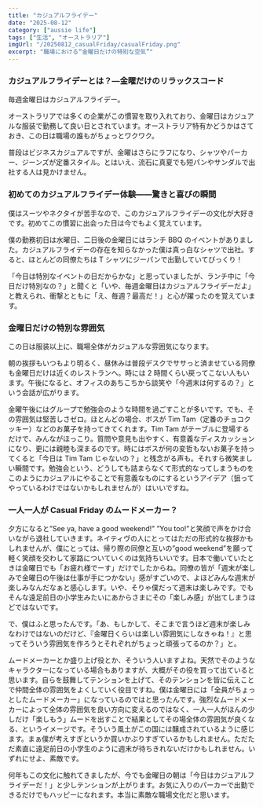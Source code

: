 ```yaml
---
title: "カジュアルフライデー"
date: "2025-08-12"
category: ["aussie life"]
tags: ["生活", "オーストラリア"]
imgUrl: "/20250812_casualFriday/casualFriday.png"
excerpt: "職場における“金曜日だけの特別な空気”"
---
```


### カジュアルフライデーとは？—金曜だけのリラックスコード

毎週金曜日はカジュアルフライデー。

オーストラリアでは多くの企業がこの慣習を取り入れており、金曜日はカジュアルな服装で勤務して良い日とされています。オーストラリア特有かどうかはさておき、この日は職場の誰もがちょっとワクワク。

普段はビジネスカジュアルですが、金曜はさらにラフになり、シャツやパーカー、ジーンズが定番スタイル。とはいえ、流石に真夏でも短パンやサンダルで出社する人は見かけません。

### 初めてのカジュアルフライデー体験——驚きと喜びの瞬間

僕はスーツやネクタイが苦手なので、このカジュアルフライデーの文化が大好きです。初めてこの慣習に出会った日は今でもよく覚えています。

僕の勤務初日は水曜日、二日後の金曜日にはランチ BBQ のイベントがありました。カジュアルフライデーの存在を知らなかった僕は真っ白なシャツで出社。すると、ほとんどの同僚たちは T シャツにジーパンで出勤していてびっくり！

「今日は特別なイベントの日だからかな」と思っていましたが、ランチ中に「今日だけ特別なの？」と聞くと「いや、毎週金曜日はカジュアルフライデーだよ」と教えられ、衝撃とともに「え、毎週？最高だ！」と心が躍ったのを覚えています。

### 金曜日だけの特別な雰囲気

この日は服装以上に、職場全体がカジュアルな雰囲気になります。

朝の挨拶もいつもより明るく、昼休みは普段デスクでササっと済ませている同僚も金曜日だけは近くのレストランへ。時には 2 時間くらい戻ってこない人もいます。午後になると、オフィスのあちこちから談笑や「今週末は何するの？」という会話が広がります。

金曜午後にはグループで勉強会のような時間を過ごすことが多いです。でも、その雰囲気は堅苦しさゼロ。ほとんどの場合、ボスが Tim Tam（定番のチョコクッキー）などのお菓子を持ってきてくれます。Tim Tam がテーブルに登場するだけで、みんながほっこり。質問や意見も出やすく、有意義なディスカッションになり、更には親睦も深まるのです。時にはボスが何の変哲もないお菓子を持ってくると「今日は Tim Tam じゃないの？」と残念がる声も。それすら微笑ましい瞬間です。勉強会という、どうしても詰まらなくて形式的なってしまうものをこのようにカジュアルにやることで有意義なものにするというアイデア（狙ってやっているわけではないかもしれませんが）はいいですね。

### 一人一人が Casual Friday のムードメーカー？

夕方になると”See ya, have a good weekend!” ”You too!”と笑顔で声をかけ合いながら退社していきます。ネイティヴの人にとってはただの形式的な挨拶かもしれませんが、僕にとっては、帰り際の同僚と互いの”good weekend”を願って軽く笑顔を交わして家路についていくのは気持ちいいです。日本で働いていたときは金曜日でも「お疲れ様でーす」だけでしたからね。同僚の皆が「週末が楽しみで金曜日の午後は仕事が手につかない」感がすごいので、よほどみんな週末が楽しみなんだなぁと感心します。いや、そりゃ僕だって週末は楽しみです。でもそんな遠足前日の小学生みたいにあからさまにその「楽しみ感」が出てしまうほどではないです。

で、僕はふと思ったんです。「あ、もしかして、そこまで言うほど週末が楽しみなわけではないのだけど、『金曜日くらいは楽しい雰囲気にしなきゃね！』と思ってそういう雰囲気を作ろうとそれぞれがちょっと頑張ってるのか？」と。

ムードメーカーとか盛り上げ役とか、そういう人いますよね。天然でそのようなキャラクターになっている場合もありますが、大概がその役を買って出ていると思います。自らを鼓舞してテンションを上げて、そのテンションを皆に伝えことで仲間全体の雰囲気をよくしていく役目ですね。僕は金曜日には「全員がちょっとしたムードメーカー」になっているのではと思ったんです。強烈なムードメーカーによって全体の雰囲気を良い方向に変えるのではなく、一人一人がほんの少しだけ「楽しもう」ムードを出すことで結果としてその場全体の雰囲気が良くなる、というイメージです。そういう風土がこの国には醸成されているように感じます。まぁ僕が考えすぎというか買いかぶりすぎているかもしれません。ただただ素直に遠足前日の小学生のように週末が待ちきれないだけかもしれません。いずれにせよ、素敵です。

何年もこの文化に触れてきましたが、今でも金曜日の朝は「今日はカジュアルフライデーだ！」と少しテンションが上がります。お気に入りのパーカーで出勤できるだけでもハッピーになれます。本当に素敵な職場文化だと思います。
